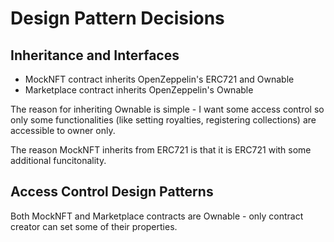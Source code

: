 # Design Pattern Decisions

## Inheritance and Interfaces
- MockNFT contract inherits OpenZeppelin's ERC721 and Ownable
- Marketplace contract inherits OpenZeppelin's Ownable

The reason for inheriting Ownable is simple - I want some access control so only some functionalities (like setting royalties, registering collections) are accessible to owner only.

The reason MockNFT inherits from ERC721 is that it is ERC721 with some additional funcitonality.

## Access Control Design Patterns
Both MockNFT and Marketplace contracts are Ownable - only contract creator can set some of their properties.
